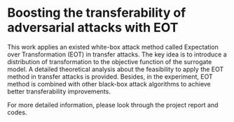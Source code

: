 # Boosting the transferability of adversarial attacks with EOT
This work applies an existed white-box attack method called Expectation over Transformation (EOT) in transfer attacks. The key idea is to
introduce a distribution of transformation to the objective function of the surrogate model. A detailed theoretical analysis about the feasibility
to apply the EOT method in transfer attacks is provided. Besides, in the experiment, EOT method is combined with other black-box attack algorithms to achieve better transferability improvements.  

For more detailed information, please look through the project report and codes.
